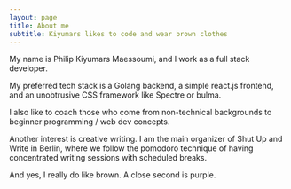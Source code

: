 ```yaml
---
layout: page
title: About me
subtitle: Kiyumars likes to code and wear brown clothes
---
```


My name is Philip Kiyumars Maessoumi, and I work as a full stack developer. 

My preferred tech stack is a Golang backend, a simple react.js frontend, and an unobtrusive CSS framework like Spectre or bulma.

I also like to coach those who come from non-technical backgrounds to beginner programming / web dev concepts.

Another interest is creative writing. I am the main organizer of Shut Up and Write in Berlin, where we follow the pomodoro technique of having concentrated writing sessions with scheduled breaks.

And yes, I really do like brown. A close second is purple.
